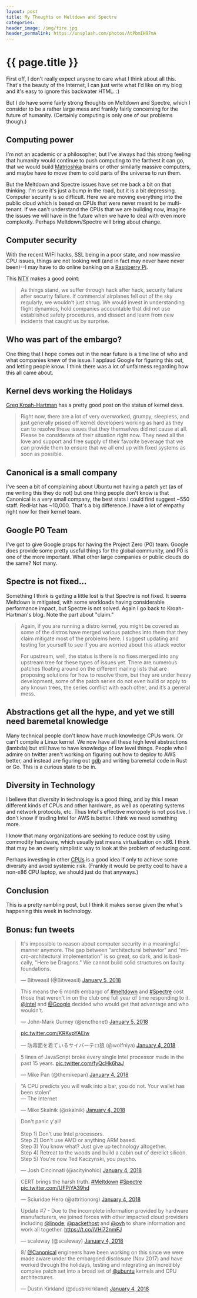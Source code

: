 ```yaml
---
layout: post
title: My Thoughts on Meltdown and Spectre
categories:
header_image: /img/fire.jpg
header_permalink: https://unsplash.com/photos/AtPbmIH97mA
---
```


# {{ page.title }}

First off, I don't really expect anyone to care what I think about all this. That's the beauty of the Internet, I can just write what I'd like on my blog and it's easy to ignore this backwater HTML. :)

But I do have some fairly strong thoughts on Meltdown and Spectre, which I consider to be a rather large mess and frankly fairly concerning for the future of humanity. (Certainly computing is only one of our problems though.)

## Computing power

I'm not an academic or a philosopher, but I've always had this strong feeling that humanity would continue to push computing to the farthest it can go, that we would build [Matrioshka](https://en.wikipedia.org/wiki/Matrioshka_brain) brains or other similarly massive computers, and maybe have to move them to cold parts of the universe to run them.

But the Meltdown and Spectre issues have set me back a bit on that thinking. I'm sure it's just a bump in the road, but it is a bit depressing. Computer security is so difficult. Here we are moving everything into the public cloud which is based on CPUs that were never meant to be multi-tenant. If we can't understand the CPUs that we are building now, imagine the issues we will have in the future when we have to deal with even more complexity. Perhaps Meltdown/Spectre will bring about change.

## Computer security

With the recent WIFI hacks, SSL being in a poor state, and now massive CPU issues, things are not looking well (and in fact may never have never been)--I may have to do online banking on a [Raspberry Pi](https://www.raspberrypi.org/blog/why-raspberry-pi-isnt-vulnerable-to-spectre-or-meltdown/).

This [NTY](https://www.nytimes.com/2018/01/06/opinion/looming-digital-meltdown.html) makes a good point:

>As things stand, we suffer through hack after hack, security failure after security failure. If commercial airplanes fell out of the sky regularly, we wouldn’t just shrug. We would invest in understanding flight dynamics, hold companies accountable that did not use established safety procedures, and dissect and learn from new incidents that caught us by surprise.

## Who was part of the embargo?

One thing that I hope comes out in the near future is a time line of who and what companies knew of the issue. I applaud Google for figuring this out, and letting people know. I think there was a lot of unfairness regarding how this all came about.

## Kernel devs working the Holidays

[Greg Kroah-Hartman](http://kroah.com/log/blog/2018/01/06/meltdown-status/) has a pretty good post on the status of kernel devs.

>Right now, there are a lot of very overworked, grumpy, sleepless, and just generally pissed off kernel developers working as hard as they can to resolve these issues that they themselves did not cause at all. Please be considerate of their situation right now. They need all the love and support and free supply of their favorite beverage that we can provide them to ensure that we all end up with fixed systems as soon as possible.

## Canonical is a small company

I've seen a bit of complaining about Ubuntu not having a patch yet (as of me writing this they do not) but one thing people don't know is that Canonical is a very small company, the best stats I could find suggest ~550 staff. RedHat has ~10,000. That's a big difference. I have a lot of empathy right now for their kernel team.

## Google P0 Team

I've got to give Google props for having the Project Zero (P0) team. Google does provide some pretty useful things for the global community, and P0 is one of the more important. What other large companies or public clouds do the same? Not many.

## Spectre is not fixed...

Something I think is getting a little lost is that Spectre is not fixed. It seems Meltdown is mitigated, with some workloads having considerable performance impact, but Spectre is not solved. Again I go back to Kroah-Hartman's blog. Note the part about "claim."

>Again, if you are running a distro kernel, you might be covered as some of the distros have merged various patches into them that they claim mitigate most of the problems here. I suggest updating and testing for yourself to see if you are worried about this attack vector
>
>For upstream, well, the status is there is no fixes merged into any upstream tree for these types of issues yet. There are numerous patches floating around on the different mailing lists that are proposing solutions for how to resolve them, but they are under heavy development, some of the patch series do not even build or apply to any known trees, the series conflict with each other, and it’s a general mess.

## Abstractions get all the hype, and yet we still need baremetal knowledge

Many technical people don't know have much knowledge CPUs work. Or can't compile a Linux kernel. We now have all these high level abstractions (lambda) but still have to have knowledge of low level things. People who I admire on twitter aren't working on figuring out how to deploy to AWS better, and instead are figuring out [gdb](https://jvns.ca/blog/2018/01/04/how-does-gdb-call-functions/) and writing baremetal code in Rust or Go. This is a curious state to be in.

## Diversity in Technology

I believe that diversity in technology is a good thing, and by this I mean different kinds of CPUs and other hardware, as well as operating systems and network protocols, etc. Thus Intel's effective monopoly is not positive. I don't know if trading Intel for AWS is better. I think we need something more.

I know that many organizations are seeking to reduce cost by using commodity hardware, which usually just means virtualization on x86. I think that may be an overly simplistic way to look at the problem of reducing cost.

Perhaps investing in other [CPUs](http://www.tomshardware.com/news/risc-v-not-vulnerable-meltdown-spectre-cpu-bugs,36231.html) is a good idea if only to achieve some diversity and avoid systemic risk. (Frankly it would be pretty cool to have a non-x86 CPU laptop, we should just do that anyways.)

## Conclusion

This is a pretty rambling post, but I think it makes sense given the what's happening this week in technology.

## Bonus: fun tweets

<blockquote class="twitter-tweet" data-lang="en"><p lang="en" dir="ltr">It&#39;s impossible to reason about computer security in a meaningful manner anymore.  The gap between &quot;architectural behavior&quot; and &quot;micro-architectural implementation&quot; is so great, so dark, and is basically, &quot;Here be Dragons.&quot;  We cannot build solid structures on faulty foundations.</p>&mdash; Bitweasil (@Bitweasil) <a href="https://twitter.com/Bitweasil/status/949405590631022592?ref_src=twsrc%5Etfw">January 5, 2018</a></blockquote>
<script async src="https://platform.twitter.com/widgets.js" charset="utf-8"></script>

<blockquote class="twitter-tweet" data-lang="en"><p lang="en" dir="ltr">This means the 6 month embargo of <a href="https://twitter.com/hashtag/meltdown?src=hash&amp;ref_src=twsrc%5Etfw">#meltdown</a> and <a href="https://twitter.com/hashtag/Spectre?src=hash&amp;ref_src=twsrc%5Etfw">#Spectre</a> cost those that weren&#39;t in on the club one full year of time responding to it.  <a href="https://twitter.com/intel?ref_src=twsrc%5Etfw">@intel</a> and <a href="https://twitter.com/Google?ref_src=twsrc%5Etfw">@Google</a> decided who would get that advantage and who wouldn&#39;t.</p>&mdash; John-Mark Gurney (@encthenet) <a href="https://twitter.com/encthenet/status/949344637398863872?ref_src=twsrc%5Etfw">January 5, 2018</a></blockquote>
<script async src="https://platform.twitter.com/widgets.js" charset="utf-8"></script>

<blockquote class="twitter-tweet" data-lang="en"><p lang="und" dir="ltr"><a href="https://t.co/KRKypYAEiw">pic.twitter.com/KRKypYAEiw</a></p>&mdash; 防毒面を着ているサイバーテロ狼 (@wolfniya) <a href="https://twitter.com/wolfniya/status/948863886131941377?ref_src=twsrc%5Etfw">January 4, 2018</a></blockquote>
<script async src="https://platform.twitter.com/widgets.js" charset="utf-8"></script>

<blockquote class="twitter-tweet" data-lang="en"><p lang="en" dir="ltr">5 lines of JavaScript broke every single Intel processor made in the past 15 years. <a href="https://t.co/fyQcHk6haJ">pic.twitter.com/fyQcHk6haJ</a></p>&mdash; Mike Pan (@themikepan) <a href="https://twitter.com/themikepan/status/949059784908484608?ref_src=twsrc%5Etfw">January 4, 2018</a></blockquote>
<script async src="https://platform.twitter.com/widgets.js" charset="utf-8"></script>

<blockquote class="twitter-tweet" data-lang="en"><p lang="en" dir="ltr">“A CPU predicts you will walk into a bar, you do not. Your wallet has been stolen”<br>— The Internet</p>&mdash; Mike Skalnik (@skalnik) <a href="https://twitter.com/skalnik/status/948998374384025600?ref_src=twsrc%5Etfw">January 4, 2018</a></blockquote>
<script async src="https://platform.twitter.com/widgets.js" charset="utf-8"></script>

<blockquote class="twitter-tweet" data-lang="en"><p lang="en" dir="ltr">Don&#39;t panic y&#39;all!<br><br>Step 1) Don&#39;t use Intel processors.<br>Step 2) Don&#39;t use AMD or anything ARM based.<br>Step 3) You know what? Just give up technology altogether.<br>Step 4) Retreat to the woods and build a cabin out of derelict silicon.<br>Step 5) You&#39;re now Ted Kaczynski, you psycho.</p>&mdash; Josh Cincinnati (@acityinohio) <a href="https://twitter.com/acityinohio/status/948741317789564928?ref_src=twsrc%5Etfw">January 4, 2018</a></blockquote>
<script async src="https://platform.twitter.com/widgets.js" charset="utf-8"></script>

<blockquote class="twitter-tweet" data-lang="en"><p lang="en" dir="ltr">CERT brings the harsh truth. <a href="https://twitter.com/hashtag/Meltdown?src=hash&amp;ref_src=twsrc%5Etfw">#Meltdown</a> <a href="https://twitter.com/hashtag/Spectre?src=hash&amp;ref_src=twsrc%5Etfw">#Spectre</a> <a href="https://t.co/UFPiYA39hd">pic.twitter.com/UFPiYA39hd</a></p>&mdash; Sciuridae Hero (@attritionorg) <a href="https://twitter.com/attritionorg/status/948759303153856512?ref_src=twsrc%5Etfw">January 4, 2018</a></blockquote>
<script async src="https://platform.twitter.com/widgets.js" charset="utf-8"></script>

<blockquote class="twitter-tweet" data-lang="en"><p lang="en" dir="ltr">Update #7 - Due to the incomplete information provided by hardware manufacturers, we joined forces with other impacted cloud providers including <a href="https://twitter.com/linode?ref_src=twsrc%5Etfw">@linode</a>, <a href="https://twitter.com/packethost?ref_src=twsrc%5Etfw">@packethost</a> and <a href="https://twitter.com/OVH?ref_src=twsrc%5Etfw">@ovh</a> to share information and work all together. <a href="https://t.co/iVHi72nmFJ">https://t.co/iVHi72nmFJ</a></p>&mdash; scaleway (@scaleway) <a href="https://twitter.com/scaleway/status/949014513487171585?ref_src=twsrc%5Etfw">January 4, 2018</a></blockquote>
<script async src="https://platform.twitter.com/widgets.js" charset="utf-8"></script>

<blockquote class="twitter-tweet" data-lang="en"><p lang="en" dir="ltr">8/ <a href="https://twitter.com/Canonical?ref_src=twsrc%5Etfw">@Canonical</a> engineers have been working on this since we were made aware under the embargoed disclosure (Nov 2017) and have worked through the holidays, testing and integrating an incredibly complex patch set into a broad set of <a href="https://twitter.com/ubuntu?ref_src=twsrc%5Etfw">@ubuntu</a> kernels and CPU architectures.</p>&mdash; Dustin Kirkland (@dustinkirkland) <a href="https://twitter.com/dustinkirkland/status/949011894395985920?ref_src=twsrc%5Etfw">January 4, 2018</a></blockquote>
<script async src="https://platform.twitter.com/widgets.js" charset="utf-8"></script>
